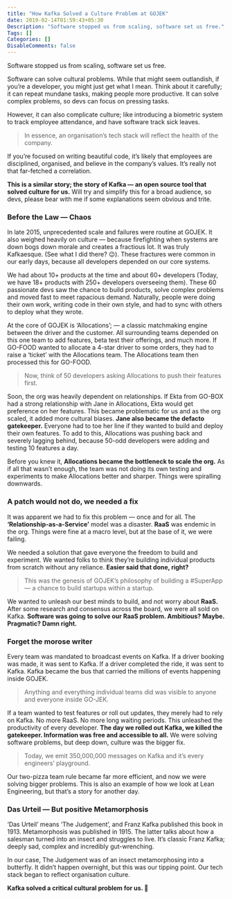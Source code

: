 ```yaml
---
title: "How Kafka Solved a Culture Problem at GOJEK"
date: 2019-02-14T01:59:43+05:30
Description: "Software stopped us from scaling, software set us free."
Tags: []
Categories: []
DisableComments: false
---
```

Software stopped us from scaling, software set us free.

Software can solve cultural problems. While that might seem outlandish, if you’re a developer, you might just get what I mean. Think about it carefully; it can repeat mundane tasks, making people more productive. It can solve complex problems, so devs can focus on pressing tasks.

However, it can also complicate culture; like introducing a biometric system to track employee attendance, and have software track sick leaves.

>In essence, an organisation’s tech stack will reflect the health of the company.

If you’re focused on writing beautiful code, it’s likely that employees are disciplined, organised, and believe in the company’s values. It’s really not that far-fetched a correlation.

**This is a similar story; the story of Kafka — an open source tool that solved culture for us.** Will try and simplify this for a broad audience, so devs, please bear with me if some explanations seem obvious and trite.

### Before the Law — Chaos

In late 2015, unprecedented scale and failures were routine at GOJEK. It also weighed heavily on culture — because firefighting when systems are down bogs down morale and creates a fractious lot. It was truly Kafkaesque. (See what I did there? 😉). These fractures were common in our early days, because all developers depended on our core systems.

We had about 10+ products at the time and about 60+ developers (Today, we have 18+ products with 250+ developers overseeing them). These 60 passionate devs saw the chance to build products, solve complex problems and moved fast to meet rapacious demand. Naturally, people were doing their own work, writing code in their own style, and had to sync with others to deploy what they wrote.

At the core of GOJEK is ‘Allocations’; — a classic matchmaking engine between the driver and the customer. All surrounding teams depended on this one team to add features, beta test their offerings, and much more. If GO-FOOD wanted to allocate a 4-star driver to some orders, they had to raise a ‘ticket’ with the Allocations team. The Allocations team then processed this for GO-FOOD.

>Now, think of 50 developers asking Allocations to push their features first.

Soon, the org was heavily dependent on relationships. If Ekta from GO-BOX had a strong relationship with Jane in Allocations, Ekta would get preference on her features. This became problematic for us and as the org scaled, it added more cultural biases. **Jane also became the defacto gatekeeper.** Everyone had to toe her line if they wanted to build and deploy their own features. To add to this, Allocations was pushing back and severely lagging behind, because 50-odd developers were adding and testing 10 features a day.

Before you knew it, **Allocations became the bottleneck to scale the org.** As if all that wasn’t enough, the team was not doing its own testing and experiments to make Allocations better and sharper. Things were spiralling downwards.

### A patch would not do, we needed a fix

It was apparent we had to fix this problem — once and for all. The **‘Relationship-as-a-Service’** model was a disaster. **RaaS** was endemic in the org. Things were fine at a macro level, but at the base of it, we were failing.

We needed a solution that gave everyone the freedom to build and experiment. We wanted folks to think they’re building individual products from scratch without any reliance. **Easier said that done, right?**

>This was the genesis of GOJEK’s philosophy of building a #SuperApp — a chance to build startups within a startup.

We wanted to unleash our best minds to build, and not worry about **RaaS.** After some research and consensus across the board, we were all sold on Kafka. **Software was going to solve our RaaS problem. Ambitious? Maybe. Pragmatic? Damn right.**

### Forget the morose writer

Every team was mandated to broadcast events on Kafka. If a driver booking was made, it was sent to Kafka. If a driver completed the ride, it was sent to Kafka. Kafka became the bus that carried the millions of events happening inside GOJEK.

>Anything and everything individual teams did was visible to anyone and everyone inside GO-JEK.

If a team wanted to test features or roll out updates, they merely had to rely on Kafka. No more RaaS. No more long waiting periods. This unleashed the productivity of every developer. **The day we rolled out Kafka, we killed the gatekeeper. Information was free and accessible to all.** We were solving software problems, but deep down, culture was the bigger fix.

>Today, we emit 350,000,000 messages on Kafka and it’s every engineers’ playground.

Our two-pizza team rule became far more efficient, and now we were solving bigger problems. This is also an example of how we look at Lean Engineering, but that’s a story for another day.

### Das Urteil — But positive Metamorphosis

‘Das Urteil’ means ‘The Judgement’, and Franz Kafka published this book in 1913. Metamorphosis was published in 1915. The latter talks about how a salesman turned into an insect and struggles to live. It’s classic Franz Kafka; deeply sad, complex and incredibly gut-wrenching.

In our case, The Judgement was of an insect metamorphosing into a butterfly. It didn’t happen overnight, but this was our tipping point. Our tech stack began to reflect organisation culture.

**Kafka solved a critical cultural problem for us. 💪**

